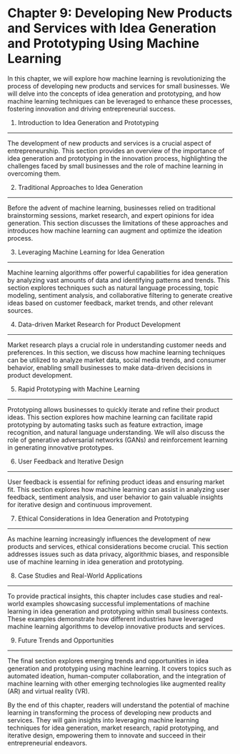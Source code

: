 Chapter 9: Developing New Products and Services with Idea Generation and Prototyping Using Machine Learning
===========================================================================================================

In this chapter, we will explore how machine learning is revolutionizing the process of developing new products and services for small businesses. We will delve into the concepts of idea generation and prototyping, and how machine learning techniques can be leveraged to enhance these processes, fostering innovation and driving entrepreneurial success.

1. Introduction to Idea Generation and Prototyping
--------------------------------------------------

The development of new products and services is a crucial aspect of entrepreneurship. This section provides an overview of the importance of idea generation and prototyping in the innovation process, highlighting the challenges faced by small businesses and the role of machine learning in overcoming them.

2. Traditional Approaches to Idea Generation
--------------------------------------------

Before the advent of machine learning, businesses relied on traditional brainstorming sessions, market research, and expert opinions for idea generation. This section discusses the limitations of these approaches and introduces how machine learning can augment and optimize the ideation process.

3. Leveraging Machine Learning for Idea Generation
--------------------------------------------------

Machine learning algorithms offer powerful capabilities for idea generation by analyzing vast amounts of data and identifying patterns and trends. This section explores techniques such as natural language processing, topic modeling, sentiment analysis, and collaborative filtering to generate creative ideas based on customer feedback, market trends, and other relevant sources.

4. Data-driven Market Research for Product Development
------------------------------------------------------

Market research plays a crucial role in understanding customer needs and preferences. In this section, we discuss how machine learning techniques can be utilized to analyze market data, social media trends, and consumer behavior, enabling small businesses to make data-driven decisions in product development.

5. Rapid Prototyping with Machine Learning
------------------------------------------

Prototyping allows businesses to quickly iterate and refine their product ideas. This section explores how machine learning can facilitate rapid prototyping by automating tasks such as feature extraction, image recognition, and natural language understanding. We will also discuss the role of generative adversarial networks (GANs) and reinforcement learning in generating innovative prototypes.

6. User Feedback and Iterative Design
-------------------------------------

User feedback is essential for refining product ideas and ensuring market fit. This section explores how machine learning can assist in analyzing user feedback, sentiment analysis, and user behavior to gain valuable insights for iterative design and continuous improvement.

7. Ethical Considerations in Idea Generation and Prototyping
------------------------------------------------------------

As machine learning increasingly influences the development of new products and services, ethical considerations become crucial. This section addresses issues such as data privacy, algorithmic biases, and responsible use of machine learning in idea generation and prototyping.

8. Case Studies and Real-World Applications
-------------------------------------------

To provide practical insights, this chapter includes case studies and real-world examples showcasing successful implementations of machine learning in idea generation and prototyping within small business contexts. These examples demonstrate how different industries have leveraged machine learning algorithms to develop innovative products and services.

9. Future Trends and Opportunities
----------------------------------

The final section explores emerging trends and opportunities in idea generation and prototyping using machine learning. It covers topics such as automated ideation, human-computer collaboration, and the integration of machine learning with other emerging technologies like augmented reality (AR) and virtual reality (VR).

By the end of this chapter, readers will understand the potential of machine learning in transforming the process of developing new products and services. They will gain insights into leveraging machine learning techniques for idea generation, market research, rapid prototyping, and iterative design, empowering them to innovate and succeed in their entrepreneurial endeavors.
